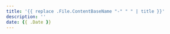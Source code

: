 ```yaml
---
title: '{{ replace .File.ContentBaseName "-" " " | title }}'
description: ''
date: {{ .Date }}
---
```

